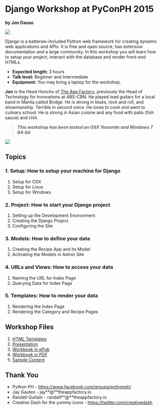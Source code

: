 # Django Workshop at PyConPH 2015

**by Jon Danao**

![](workbook/chapter-1/food.png)

Django is a batteries-included Python web framework for creating dynamic web applications and APIs. It is free and open source, has extensive documentation and a large community. In this workshop you will learn how to setup your project, interact with the database and render front-end HTMLs.

* **Expected length:** 3 hours
* **Talk level:** Beginner and Intermediate
* **Equipment:** You may bring a laptop for the workshop.

**Jon** is the Head Honcho of [The App Factory](http://theappfactory.io/), previously the Head of Technology for Innovations at ABS-CBN. He played lead guitars for a local band in Manila called Bridge. He is strong in blues, rock and roll, and showmanship. Terrible in second voice. He loves to cook and went to culinary school. He is strong in Asian cuisine and any food with patis (fish sauce) and chili.

> **_This workshop has been tested on OSX Yosemite and Windows 7 64-bit_**

![](workbook/chapter-1/screenshots.png)


## Topics

### 1. Setup: How to setup your machine for Django

1. Setup for OSX
2. Setup for Linux
3. Setup for Windows

### 2. Project: How to start your Django project

1. Setting up the Development Environment
2. Creating the Django Project
3. Configuring the Site

### 3. Models: How to define your data

1. Creating the Recipe App and its Model
2. Activating the Models in Admin Site

### 4. URLs and Views: How to access your data

1. Naming the URL for Index Page
2. Querying Data for Index Page

### 5. Templates: How to render your data

1. Rendering the Index Page
2. Rendering the Category and Recipe Pages


## Workshop Files

1. [HTML Templates](https://github.com/jondanao/django-workshop-2015/raw/master/downloads/htmls.zip)
2. [Presentation](https://github.com/jondanao/django-workshop-2015/raw/master/downloads/presentation.pdf)
3. [Workbook in ePub](https://github.com/jondanao/django-workshop-2015/raw/master/downloads/workbook.epub)
4. [Workbook in PDF](https://github.com/jondanao/django-workshop-2015/raw/master/downloads/workbook.pdf)
5. [Sample Content](https://github.com/jondanao/django-workshop-2015/raw/master/downloads/content.zip)


## Thank You

* Python PH - https://www.facebook.com/groups/pythonph/
* Jay Gauten - jay**@**theappfactory.io
* Randell Quitain - randell**@**theappfactory.io
* Creative Dash for the yummy icons - https://twitter.com/creativedash